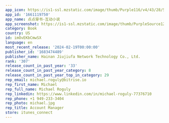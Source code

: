 ```yaml
---
app_icon: https://is1-ssl.mzstatic.com/image/thumb/Purple116/v4/43/28/58/43285850-af7c-8ec9-4c47-eb8781415e4c/AppIcon-1x_U007emarketing-0-7-0-P3-85-220.png/1024x1024bb.png
app_id: '1661119750'
app_name: 点点穿书-互动小说
app_screenshot: https://is1-ssl.mzstatic.com/image/thumb/PurpleSource126/v4/3a/7f/dd/3a7fddf1-89ba-5077-8f00-bbabacdfa05e/f3b4984d-0e46-4b3d-81c5-25ff8c672201_iOS_U5e02_U573a_U56fe-_U9996_U9875.png/1242x2688bb.png
category: Book
country: US
id: imOvEKbCmwSX
language: en
most_recent_release: '2024-02-19T00:00:00'
publisher_id: '1683474489'
publisher_name: Hainan Jiujiufa Network Technology Co., Ltd.
rank: '307'
release_count_in_past_year: '33'
release_count_in_past_year_category: 8
release_count_in_past_year_top_in_category: 29
rep_email: michael.roguly@bitrise.io
rep_first_name: Michael
rep_full_name: Michael Roguly
rep_linkedin: https://www.linkedin.com/in/michael-roguly-77376710
rep_phone: +1 949-233-3404
rep_photo: michael.jpg
rep_title: Account Manager
store: itunes_connect
---
```

